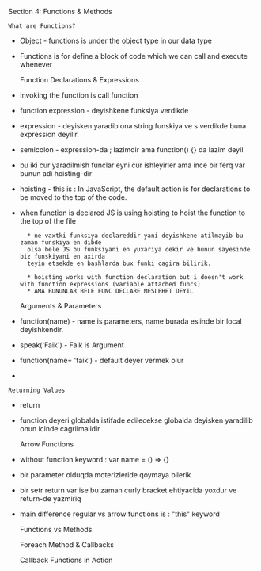 Section 4: Functions & Methods

    What are Functions?

* Object - functions is under the object type in our data type
* Functions is for define a block of code which we can  call and execute whenever 


    Function Declarations & Expressions

* invoking the function is call function
* function expression - deyishkene funksiya verdikde
* expression - deyisken yaradib ona string funskiya ve s verdikde buna expression deyilir.
* semicolon - expression-da ; lazimdir ama function() {} da lazim deyil
* bu iki cur yaradilmish funclar eyni cur ishleyirler ama ince bir ferq var bunun adi hoisting-dir
* hoisting - this is : In JavaScript, the default action is for declarations to be moved to the top of the code.
* when function is declared JS is using hoisting to hoist the function to the top of the file

        * ne vaxtki funksiya declareddir yani deyishkene atilmayib bu zaman funskiya en dibde 
        olsa bele JS bu funksiyani en yuxariya cekir ve bunun sayesinde biz funskiyani en axirda 
        teyin etsekde en bashlarda bux funki cagira bilirik.

        * hoisting works with function declaration but i doesn't work with function expressions (variable attached funcs)
        * AMA BUNUNLAR BELE FUNC DECLARE MESLEHET DEYIL
  

    Arguments & Parameters

* function(name) - name is parameters, name burada eslinde bir local deyishkendir.
* speak('Faik') - Faik is Argument
* function(name= 'faik') - default deyer vermek olur
* 
    

    Returning Values

* return
* function deyeri globalda istifade edilecekse globalda deyisken yaradilib onun icinde cagrilmalidir



    Arrow Functions

* without function keyword : var name = () => {}
* bir parameter olduqda moterizleride qoymaya bilerik
* bir setr return var ise bu zaman curly bracket ehtiyacida yoxdur
  ve return-de yazmiriq 
* main difference regular vs arrow functions is : "this" keyword
    

    Functions vs Methods
    
    Foreach Method & Callbacks
    
    Callback Functions in Action
